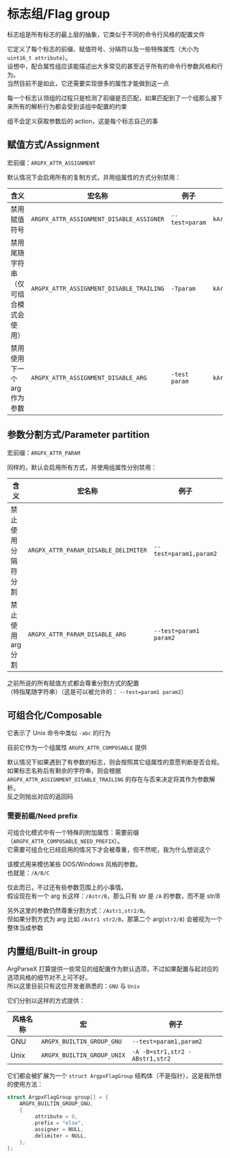 # 标志组/Flag group

标志组是所有标志的最上层的抽象，它类似于不同的命令行风格的配置文件

它定义了每个标志的前缀、赋值符号、分隔符以及一些特殊属性（大小为 `uint16_t attribute`）。\
设想中，配合属性组应该能描述出大多常见的甚至近乎所有的命令行参数风格和行为。\
当然目前不是如此，它还需要实现很多的属性才能做到这一点

每一个标志认领组的过程只是检测了前缀是否匹配，如果匹配到了一个组那么接下来所有的解析行为都会受到该组中配置的约束

组不会定义获取参数后的 action，这是每个标志自己的事

## 赋值方式/Assignment

宏前缀：`ARGPX_ATTR_ASSIGNMENT`

默认情况下会启用所有的复制方式，并用组属性的方式分别禁用：

|含义|宏名称|例子|检查错误返回码|
|--|--|--|--|
|禁用赋值符号|`ARGPX_ATTR_ASSIGNMENT_DISABLE_ASSIGNER`|`--test=param`|`kArgpxStatusAssignmentDisallowAssigner`|
|禁用尾随字符串（仅可组合模式会使用）|`ARGPX_ATTR_ASSIGNMENT_DISABLE_TRAILING`|`-Tparam`|`kArgpxStatusAssignmentDisallowTrailing`|
|禁用使用下一个 arg 作为参数|`ARGPX_ATTR_ASSIGNMENT_DISABLE_ARG`|`-test param`|`kArgpxStatusAssignmentDisallowArg`|

## 参数分割方式/Parameter partition

宏前缀：`ARGPX_ATTR_PARAM`

同样的，默认会启用所有方式，并使用组属性分别禁用：

|含义|宏名称|例子|检查错误返回码|
|--|--|--|--|
|禁止使用分隔符分割|`ARGPX_ATTR_PARAM_DISABLE_DELIMITER`|`--test=param1,param2`|`kArgpxStatusParamDisallowDelimiter`|
|禁止使用 arg 分割|`ARGPX_ATTR_PARAM_DISABLE_ARG`|`--test=param1 param2`|`kArgpxStatusParamDisallowArg`|

之前所说的所有赋值方式都会尊重分割方式的配置\
（特指尾随字符串）（这是可以被允许的： `--test=param1 param2`）

## 可组合化/Composable

它表示了 Unix 命令中类似 `-abc` 的行为

目前它作为一个组属性 `ARGPX_ATTR_COMPOSABLE` 提供

默认情况下如果遇到了有参数的标志，则会按照其它组属性的意愿判断是否合规。\
如果标志名称后有剩余的字符串，则会根据 `ARGPX_ATTR_ASSIGNMENT_DISABLE_TRAILING` 的存在与否来决定将其作为参数解析。\
反之则抛出对应的返回码

### 需要前缀/Need prefix

可组合化模式中有一个特殊的附加属性：需要前缀（`ARGPX_ATTR_COMPOSABLE_NEED_PREFIX`）。\
它需要可组合化已经启用的情况下才会被尊重，但不然呢，我为什么想说这个

该模式用来模仿某些 DOS/Windows 风格的参数。\
也就是：`/A/B/C`

仅此而已，不过还有些参数范围上的小事情。\
假设现在有一个 arg 长这样：`/Astr/B`，那么只有 str 是 `/A` 的参数，而不是 str/B

另外这里的参数仍然尊重分割方式：`/Astr1,str2/B`。\
但如果分割方式为 arg 比如 `/Astr1 str2/B`，那第二个 arg(`str2/B`) 会被视为一个整体当成参数

## 内置组/Built-in group

ArgParseX 打算提供一些常见的组配置作为默认选项，不过如果配置与起对应的选项风格的细节对不上可不好。\
所以这里目前只有这位开发者熟悉的：`GNU` 与 `Unix`

它们分别以这样的方式提供：

|风格名称|宏|例子|
|--|--|--|
|GNU|`ARGPX_BUILTIN_GROUP_GNU`|`--test=param1,param2`|
|Unix|`ARGPX_BUILTIN_GROUP_UNIX`|`-A -B=str1,str2 -ABstr1,str2`|

它们都会被扩展为一个 `struct ArgpxFlagGroup` 结构体（不是指针），这是我所想的使用方法：

```c
struct ArgpxFlagGroup group[] = {
    ARGPX_BUILTIN_GROUP_GNU,
    {
        .attribute = 0,
        .prefix = "else",
        .assigner = NULL,
        .delimiter = NULL,
    },
};
```
